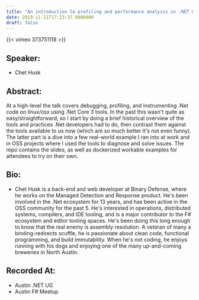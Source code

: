 ```yaml
---
title: "An introduction to profiling and performance analysis in .NET Core 3"
date: 2019-11-11T17:23:37.0000000
draft: false
---
```


{{< vimeo 373751118 >}}

## Speaker:

 - Chet Husk

## Abstract:

<p>At a high-level the talk covers debugging, profiling, and instrumenting .Net code on linux/osx using .Net Core 3 tools. In the past this wasn't quite as easy/straightforward, so I start by doing a brief historical overview of the tools and practices .Net developers had to do, then contrast them against the tools available to us now (which are so much better it's not even funny). The latter part is a dive into a few real-world example I ran into at work and in OSS projects where I used the tools to diagnose and solve issues. The repo contains the slides, as well as dockerized workable examples for attendees to try on their own.
</p>

## Bio:

 - <p>Chet Husk is a back-end and web developer at Binary Defense, where he works on the Managed Detection and Response product. He's been involved in the .Net ecosystem for 13 years, and has been active in the OSS community for the past 5. He's interested in operations, distributed systems, compilers, and IDE tooling, and is a major contributor to the F# ecosystem and editor tooling spaces. He's been doing this long enough to know that the real enemy is assembly resolution. A veteran of many a binding-redirects scuffle, he is passionate about clean code, functional programming, and build immutability. When he's not coding, he enjoys running with his dogs and enjoying one of the many up-and-coming breweries in North Austin.</p>

## Recorded At:

 - Austin .NET UG
 - Austin F# Meetup

